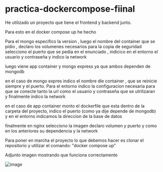 # practica-dockercompose-fiinal

He utilizado un proyecto que tiene el frontend y backend junto.

Para esto en el docker compose up he hecho

Para el mongo especifico la version , luego el nombre del container que se pidio ,  declaro los volumenes necesarios para la copia de seguridad selecciono el puerto que se pedia en el enunciado , indicico en el entorno el usuario y contraseña y indico la network

luego  viene app container y mongo express ya que ambos dependen de mongodb

en el caso de mongo expres indico el nombre dle container , que se reinicie siempre y el puerto. Para el entorno indico la configuracion necesaria para que se conecte tanto la url como el usuario y contraseña que se utrilizaran y finalmente indico la network

en el caso de app container monto el dockerfile que esta dentro de la carpeta del proyecto, indico el puerto (como ya dije depende de mongodb) y en el entorno indicamos  la direccion de la base de datos

finalmente en nginx selecciono la imagen declaro volumen y puerto y como en los anteriores su dependencia y la network


Para poner en marcha el proyecto lo que debemos hacer es clonar el repositorio y utilizar el comando: "docker compose up"

Adjunto imagen mostrando que funciona correctamente

![image](https://github.com/red153/practica-dockercompose-fiinal/assets/71873098/e41f4a2c-9e65-46e7-8abe-61dd0201703c)
